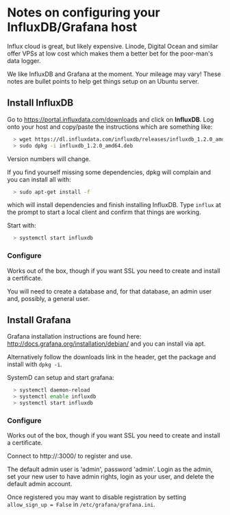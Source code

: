 # Notes on configuring your InfluxDB/Grafana host

Influx cloud is great, but likely expensive. Linode, Digital Ocean and similar
offer VPSs at low cost which makes them a better bet for the poor-man's data
logger.

We like InfluxDB and Grafana at the moment. Your mileage may vary! These notes
are bullet points to help get things setup on an Ubuntu server.

## Install InfluxDB

Go to https://portal.influxdata.com/downloads and click on **InfluxDB**.
Log onto your host and copy/paste the instructions which are something like:

``` bash
  > wget https://dl.influxdata.com/influxdb/releases/influxdb_1.2.0_amd64.deb
  > sudo dpkg -i influxdb_1.2.0_amd64.deb
```

Version numbers will change.

If you find yourself missing some dependencies, dpkg will complain and you can
install all with:

``` bash
  > sudo apt-get install -f
```

which will install dependencies and finish installing InfluxDB. Type `influx`
at the prompt to start a local client and confirm that things are working.

Start with:

``` bash
  > systemctl start influxdb
```

### Configure

Works out of the box, though if you want SSL you need to create and install
a certificate.

You will need to create a database and, for that database, an admin user and,
possibly, a general user.

## Install Grafana

Grafana installation instructions are found here:
http://docs.grafana.org/installation/debian/ and you can install via apt.

Alternatively follow the downloads link in the header, get the package and
install with `dpkg -i`.

SystemD can setup and start grafana:

``` bash
  > systemctl daemon-reload
  > systemctl enable influxdb
  > systemctl start influxdb
```

### Configure

Works out of the box, though if you want SSL you need to create and install
a certificate.

Connect to http://<hostname>:3000/ to register and use.

The default admin user is 'admin', password 'admin'. Login as the admin, set
your new user to have admin rights, login as your user, and delete the default
admin account.

Once registered you may want to disable registration by setting `allow_sign_up
= False` in `/etc/grafana/grafana.ini`.

